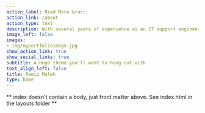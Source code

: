```yaml
---
action_label: Read More &rarr;
action_link: /about
action_type: text
description: With several years of experience as an IT support engineer, I can bring technical skills to the company to complete tasks involved in various businesses. Fresh Desk | Ticket Management | Client Interaction | International Client Management | CRM. I am currently a student of Data Analytics for Business at St. Clair College, Windsor. I have honed my technical skill and added the efficient use of tools such as MS Excel, Tableau, SQL, Python. I can also use several Visualization tools to express the business values and goals.I am keen on working within numbers to make them actionable tasks with my skill set.
image_left: false
images:
- img/myportfolioimage.jpg
show_action_link: true
show_social_links: true
subtitle: A Hugo theme you'll want to hang out with
text_align_left: false
title: Ramiz Malek
type: home
---
```


** index doesn't contain a body, just front matter above.
See index.html in the layouts folder **
